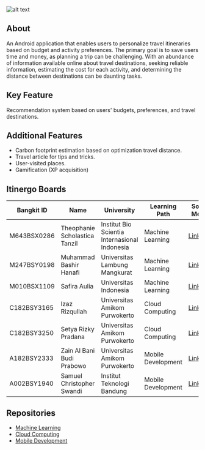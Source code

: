 ![alt text](https://github.com/Bangkit-Capstone-Project-CH2-PS025/.github/blob/main/GitHub%20Banner%20(2).png)
## About
An Android application that enables users to personalize travel itineraries based on budget and activity preferences. The primary goal is to save users time and money, as planning a trip can be challenging. With an abundance of information available online about travel destinations, seeking reliable information, estimating the cost for each activity, and determining the distance between destinations can be daunting tasks.

## Key Feature
Recommendation system based on users' budgets, preferences, and travel destinations.

## Additional Features
- Carbon footprint estimation based on optimization travel distance.
- Travel article for tips and tricks.
- User-visited places.
- Gamification (XP acquisition)

## Itinergo Boards
| Bangkit ID | Name | University | Learning Path | Social Media |
|-----|-------|------|------|------|
| M643BSX0286   | Theophanie Scholastica Tanzil |  Institut Bio Scientia Internasional Indonesia | Machine Learning | [LinkedIn](https://www.linkedin.com/in/thscho/)
| M247BSY0198   |  Muhammad Bashir Hanafi  | Universitas Lambung Mangkurat | Machine Learning | [LinkedIn](https://www.linkedin.com/in/bashirhanafi)
| M010BSX1109 | Safira Aulia | Universitas Indonesia | Machine Learning | [LinkedIn](https://www.linkedin.com/in/safiraaulia5/)
| C182BSY3165 | Izaz Rizqullah | Universitas Amikom Purwokerto | Cloud Computing | [LinkedIn](https://www.linkedin.com/in/izaz-rizqullah/)
 | C182BSY3250 |  Setya Rizky Pradana | Universitas Amikom Purwokerto | Cloud Computing | [LinkedIn](https://www.linkedin.com/in/setya-rp/)
| A182BSY2333 | Zain Al Bani Budi Prabowo | Universitas Amikom Purwokerto | Mobile Development | [LinkedIn](https://www.linkedin.com/in/zainalbani/)
| A002BSY1940 |  Samuel Christopher Swandi | Institut Teknologi Bandung | Mobile Development | [LinkedIn](https://www.linkedin.com/in/samuelswandi/)

## Repositories
- [Machine Learning](https://github.com/Bangkit-Capstone-Project-CH2-PS025/machine-learning)
- [Cloud Computing](https://github.com/Bangkit-Capstone-Project-CH2-PS025/cloud-computing)
- [Mobile Development](https://github.com/Bangkit-Capstone-Project-CH2-PS025/mobile-development)
